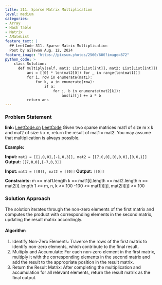 ```yaml
---
title: 311. Sparse Matrix Multiplication
level: medium
categories:
- Array
- Hash Table
- Matrix
- AMateList
feature_text: |
  ## LeetCode 311. Sparse Matrix Multiplication
  Post by ailswan Aug. 12, 2024
feature_image: "https://picsum.photos/2560/600?image=872"
python_code: >
    class Solution:
      def multiply(self, mat1: List[List[int]], mat2: List[List[int]]) -> List[List[int]]:
          ans = [[0] * len(mat2[0]) for _ in range(len(mat1))]
          for i, row in enumerate(mat1):
              for k, a in enumerate(row):
                  if a:
                      for j, b in enumerate(mat2[k]):
                          ans[i][j] += a * b
          return ans 
---
```


### Problem Statement
**link:**
[LeetCode.cn](https://leetcode.cn/problems/sparse-matrix-multiplication/)
[LeetCode](https://leetcode.com/sparse-matrix-multiplication/)
Given two sparse matrices mat1 of size m x k and mat2 of size k x n, return the result of mat1 x mat2. You may assume that multiplication is always possible.

**Example:**

**Input:** `mat1 = [[1,0,0],[-1,0,3]], mat2 = [[7,0,0],[0,0,0],[0,0,1]]`
**Output:** `[[7,0,0],[-7,0,3]]`
 
**Input:** `mat1 = [[0]], mat2 = [[0]]`
**Output:** `[[0]]`

**Constraints:**
m == mat1.length
k == mat1[i].length == mat2.length
n == mat2[i].length
1 <= m, n, k <= 100
-100 <= mat1[i][j], mat2[i][j] <= 100
### Solution Approach
The solution iterates through the non-zero elements of the first matrix and computes the product with corresponding elements in the second matrix, updating the result matrix accordingly.

#### Algorithm
1. Identify Non-Zero Elements: Traverse the rows of the first matrix to identify non-zero elements, which contribute to the final result.
2. Multiply and Accumulate: For each non-zero element in the first matrix, multiply it with the corresponding elements in the second matrix and add the result to the appropriate position in the result matrix.
3. Return the Result Matrix: After completing the multiplication and accumulation for all relevant elements, return the result matrix as the final output.